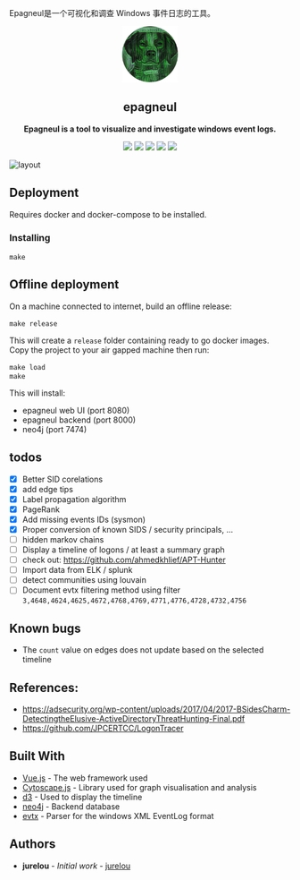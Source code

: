Epagneul是一个可视化和调查 Windows 事件日志的工具。

<p align="center"><img width="100" src="https://github.com/jurelou/epagneul/blob/master/images/logo-rounded.png?raw=true" alt="Vue logo"></p>
<h2 align="center">epagneul</h2>

<div align="center">
 <p>
  <strong>
    Epagneul is a tool to visualize and investigate windows event logs.
  </strong>
 </p>
 <p>
  <img width="100" src="https://img.shields.io/badge/%20imports-isort-%231674b1?style=flat&labelColor=ef8336">
  <img width="100" src="https://img.shields.io/badge/code%20style-black-000000.svg">
  <img width="100" src="http://www.mypy-lang.org/static/mypy_badge.svg">
  <img width="100" src="https://img.shields.io/badge/security-bandit-yellow.svg">
  <img width="100" src="https://img.shields.io/badge/python-3.8-blue">
 </p>
</div>


![layout](https://github.com/jurelou/epagneul/blob/master/images/layout.png?raw=true)


## Deployment

Requires docker and docker-compose to be installed.

### Installing

```
make
```

## Offline deployment

On a machine connected to internet, build an offline release:

```
make release
```
This will create a `release` folder containing ready to go docker images.
Copy the project to your air gapped machine then run:

```
make load
make
```

This will install:
- epagneul web UI (port 8080)
- epagneul backend (port 8000)
- neo4j (port 7474)


## todos

- [x] Better SID corelations
- [x] add edge tips
- [x] Label propagation algorithm
- [x] PageRank
- [x] Add missing events IDs (sysmon)
- [x] Proper conversion of known SIDS / security principals, ...
- [ ] hidden markov chains
- [ ] Display a timeline of logons / at least a summary graph
- [ ] check out: https://github.com/ahmedkhlief/APT-Hunter
- [ ] Import data from ELK / splunk
- [ ] detect communities using louvain
- [ ] Document evtx filtering method using filter `3,4648,4624,4625,4672,4768,4769,4771,4776,4728,4732,4756`

## Known bugs

- The `count` value on edges does not update based on the selected timeline

## References:

- https://adsecurity.org/wp-content/uploads/2017/04/2017-BSidesCharm-DetectingtheElusive-ActiveDirectoryThreatHunting-Final.pdf
- https://github.com/JPCERTCC/LogonTracer

## Built With

* [Vue.js](https://v3.vuejs.org/) - The web framework used
* [Cytoscape.js](https://js.cytoscape.org/) - Library used for graph visualisation and analysis
* [d3](https://d3js.org/) - Used to display the timeline
* [neo4j](https://neo4j.com/) - Backend database
* [evtx](https://github.com/omerbenamram/evtx) - Parser for the windows XML EventLog format

## Authors

* **jurelou** - *Initial work* - [jurelou](https://github.com/jurelou)

